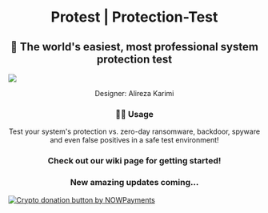 <h1 align="center">Protest | Protection-Test</h1>
<h2 align="center">🔐 The world's easiest, most professional system protection test</h2>
<img align="center" src="https://ccortex.ir/storage/2022/08/cco-protest-2-1536x384.png">
<p align="center">Designer: Alireza Karimi</p>
<h3 align="center">👨‍💻 Usage</h3>
<p align="center">Test your system's protection vs. zero-day ransomware, backdoor, spyware and even false positives in a safe test environment!</p>
<h3 align="center">Check out our wiki page for getting started!</h3>
<h3 align="center">New amazing updates coming...</h3>
<a href="https://nowpayments.io/donation?api_key=JF7ZKA8-2TXMFHC-QD5AFX7-27D25VM" target="_blank" align="center">
  <img align="center" src="https://nowpayments.io/images/embeds/donation-button-white.svg" alt="Crypto donation button by NOWPayments">
</a align="center">
